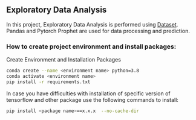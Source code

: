 ## Exploratory Data Analysis
In this project, Exploratory Data Analysis is performed using [Dataset](https://raw.githubusercontent.com/jenfly/opsd/master/opsd_germany_daily.csv). Pandas and Pytorch Prophet are used for data processing and prediction.

### How to create project environment and install packages:

Create Environment and Installation Packages

```bash
conda create --name <environment name> python=3.8
conda activate <environment name>
pip install -r requirements.txt
```
In case you have difficulties with installation of specific version of tensorflow and other package use the following commands to install:
```bash
pip install <package name>==x.x.x  --no-cache-dir
```
